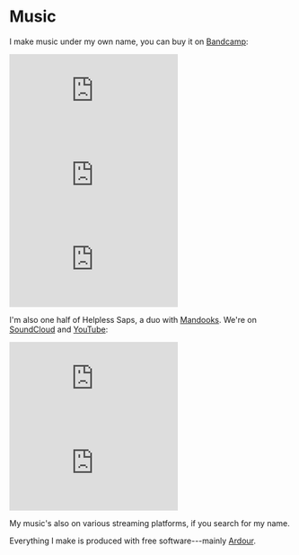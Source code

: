 # Music

I make music under my own name, you can buy it on [Bandcamp](https://xavierlambein.bandcamp.com/):

<div class="music-list">
    <iframe class="music-item" style="border: 0;" src="https://bandcamp.com/EmbeddedPlayer/track=3867658800/size=large/bgcol=ffffff/linkcol=b00000/minimal=true/transparent=true/" seamless><a href="https://xavierlambein.bandcamp.com/track/plastic-white-pearls">Plastic White Pearls by Xavier Lambein</a></iframe>
    <iframe class="music-item" style="border: 0;" src="https://bandcamp.com/EmbeddedPlayer/track=2626406134/size=large/bgcol=ffffff/linkcol=b00000/minimal=true/transparent=true/" seamless><a href="https://xavierlambein.bandcamp.com/track/mittens">mittens by Xavier Lambein</a></iframe>
    <iframe class="music-item" style="border: 0;" src="https://bandcamp.com/EmbeddedPlayer/album=4167300451/size=large/bgcol=ffffff/linkcol=b00000/tracklist=false/minimal=true/transparent=true/" seamless><a href="https://xavierlambein.bandcamp.com/album/non-breaking-space">Non-breaking Space by Xavier Lambein</a></iframe>
</div>

I'm also one half of Helpless Saps, a duo with [Mandooks](https://www.mandooks.com).  We're on [SoundCloud](https://soundcloud.com/helpless-saps) and [YouTube](https://www.youtube.com/channel/UCQGdPXe1KbXGKJ8BFO0Ri2Q):

<div class="music-list">
    <iframe class="music-item" src="https://www.youtube.com/embed/Wdki-RO94v4" title="YouTube video player" frameborder="0" allow="accelerometer; autoplay; clipboard-write; encrypted-media; gyroscope; picture-in-picture" allowfullscreen></iframe>
    <iframe class="music-item" scrolling="no" frameborder="no" allow="autoplay" src="https://w.soundcloud.com/player/?url=https%3A//api.soundcloud.com/tracks/918554554&color=%23b00000&auto_play=false&hide_related=false&show_comments=true&show_user=true&show_reposts=false&show_teaser=true&visual=true"></iframe>
</div>

My music's also on various streaming platforms, if you search for my name.

Everything I make is produced with free software---mainly [Ardour](https://ardour.org).


